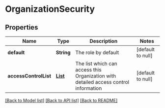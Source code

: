 # OrganizationSecurity
## Properties

| Name | Type | Description | Notes |
|------------ | ------------- | ------------- | -------------|
| **default** | **String** | The role by default | [default to null] |
| **accessControlList** | [**List**](OrganizationAccessControl.md) | The list which can access this Organization with detailed access control information | [default to null] |

[[Back to Model list]](../README.md#documentation-for-models) [[Back to API list]](../README.md#documentation-for-api-endpoints) [[Back to README]](../README.md)

